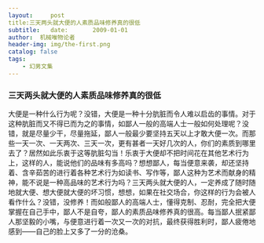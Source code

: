 ```yaml
---
layout:     post
title:三天两头就大便的人素质品味修养真的很低
subtitle:   date:       2009-01-01
author:  机械唯物论者
header-img: img/the-first.png
catalog: false
tags:
    - 幻男文集
---
```

### 三天两头就大便的人素质品味修养真的很低
大便是一种什么行为呢？没错，大便是一种十分肮脏而令人难以启齿的事情。对于这种肮脏而又不得已而为之的事情，如鄙人一般的高端人士一般如何处理呢？没错，就是尽量少干，尽量拖延，鄙人一般最少要坚持五天以上才敢大便一次。而那些一天一次、一天两次、三天一次，更有甚者一天好几次的人，你们的素质到哪里去了？居然如此乐衷于这等肮脏勾当！乐衷于大便却不把时间花在其他艺术行为上，这样的人，能说他们的品味有多高吗？想想鄙人，每当便意来袭，却还坚持着、含辛茹苦的进行着各种艺术行为如读书、写作等，鄙人这种为艺术而献身的精神，能不说是一种高品味的艺术行为吗？三天两头就大便的人，一定养成了随时随地就大便、想大便就大便的坏习惯，想想，如果在社交场合，你这样的行为会被人看作什么？没错，没修养！而如般鄙人的高端人士，懂得克制、忍耐，完全把大便掌握在自己手中，鄙人不是自夸，鄙人的素质品味修养真的很高。每当鄙人抿紧鄙人那坚毅的小嘴，与便意进行着一次又一次的对抗，最终获得胜利时，鄙人疲倦地感到——自己的脸上又多了一分的沧桑。